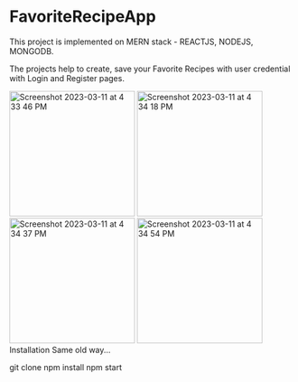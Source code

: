 # FavoriteRecipeApp

This project is implemented on MERN stack - REACTJS, NODEJS, MONGODB.

The projects help to create, save your Favorite Recipes with user credential with Login and Register pages.

<div>
<img width="222" alt="Screenshot 2023-03-11 at 4 33 46 PM" src="https://user-images.githubusercontent.com/29959067/224516243-65635f3f-0a5a-4e39-b75d-d1b823790115.png">
<img width="222" alt="Screenshot 2023-03-11 at 4 34 18 PM" src="https://user-images.githubusercontent.com/29959067/224516263-62f40b36-f45a-4960-b6b5-0e4586769f25.png">
<img width="222" alt="Screenshot 2023-03-11 at 4 34 37 PM" src="https://user-images.githubusercontent.com/29959067/224516296-146b92c1-0f76-4371-a133-562f684caddb.png">
<img width="222" alt="Screenshot 2023-03-11 at 4 34 54 PM" src="https://user-images.githubusercontent.com/29959067/224516308-4415833d-2fb5-40a4-84db-1acea9987089.png">
<div>
Installation
Same old way...

git clone
npm install
npm start
